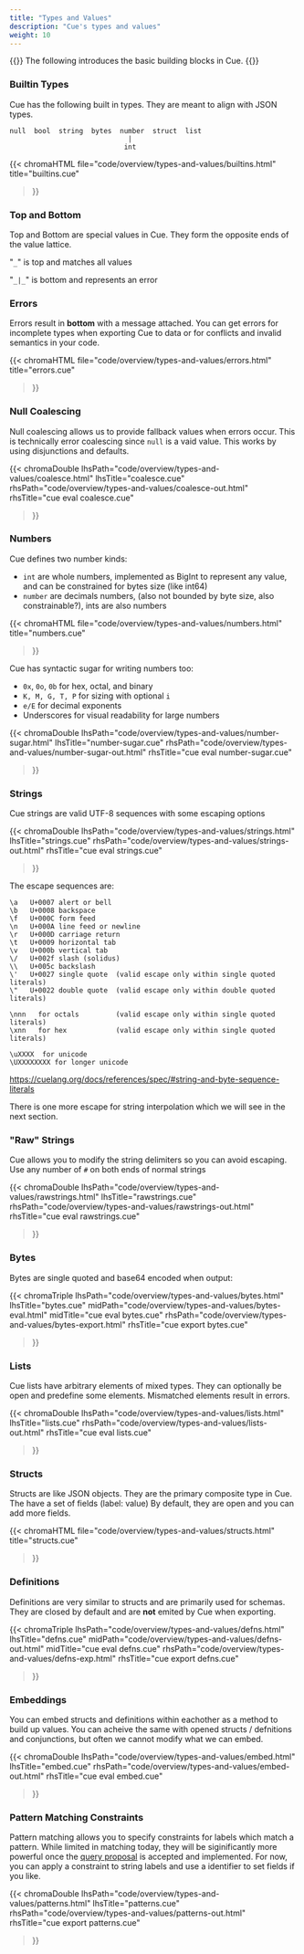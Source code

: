 ```yaml
---
title: "Types and Values"
description: "Cue's types and values"
weight: 10
---
```


{{<lead>}}
The following introduces the basic building blocks in Cue.
{{</lead>}}


### Builtin Types

Cue has the following built in types.
They are meant to align with JSON types.

```text
null  bool  string  bytes  number  struct  list
                             |
                            int
```

{{< chromaHTML
  file="code/overview/types-and-values/builtins.html" title="builtins.cue"
>}}



### Top and Bottom

Top and Bottom are special values in Cue.
They form the opposite ends of the value lattice.

"`_`" is top and matches all values

"`_|_`" is bottom and represents an error



### Errors

Errors result in __bottom__ with a message attached.
You can get errors for incomplete types when exporting Cue to data
or for conflicts and invalid semantics in your code.

{{< chromaHTML
  file="code/overview/types-and-values/errors.html" title="errors.cue"
>}}


### Null Coalescing

Null coalescing allows us to provide fallback values when errors occur.
This is technically error coalescing since `null` is a vaid value.
This works by using disjunctions and defaults.

{{< chromaDouble
  lhsPath="code/overview/types-and-values/coalesce.html" lhsTitle="coalesce.cue"
  rhsPath="code/overview/types-and-values/coalesce-out.html" rhsTitle="cue eval coalesce.cue"
>}}


### Numbers

Cue defines two number kinds:

- `int` are whole numbers, implemented as BigInt to represent any value, and can be constrained for bytes size (like int64)
- `number` are decimals numbers, (also not bounded by byte size, also constrainable?), ints are also numbers

{{< chromaHTML
  file="code/overview/types-and-values/numbers.html" title="numbers.cue"
>}}

Cue has syntactic sugar for writing numbers too:

- `0x`, `0o`, `0b` for hex, octal, and binary
- `K, M, G, T, P` for sizing with optional `i`
- `e/E` for decimal exponents
- Underscores for visual readability for large numbers

{{< chromaDouble
  lhsPath="code/overview/types-and-values/number-sugar.html" lhsTitle="number-sugar.cue"
  rhsPath="code/overview/types-and-values/number-sugar-out.html" rhsTitle="cue eval number-sugar.cue"
>}}


### Strings

Cue strings are valid UTF-8 sequences with some escaping options

{{< chromaDouble
  lhsPath="code/overview/types-and-values/strings.html" lhsTitle="strings.cue"
  rhsPath="code/overview/types-and-values/strings-out.html" rhsTitle="cue eval strings.cue"
>}}

The escape sequences are:

```text
\a   U+0007 alert or bell
\b   U+0008 backspace
\f   U+000C form feed
\n   U+000A line feed or newline
\r   U+000D carriage return
\t   U+0009 horizontal tab
\v   U+000b vertical tab
\/   U+002f slash (solidus)
\\   U+005c backslash
\'   U+0027 single quote  (valid escape only within single quoted literals)
\"   U+0022 double quote  (valid escape only within double quoted literals)

\nnn   for octals         (valid escape only within single quoted literals)
\xnn   for hex            (valid escape only within single quoted literals)

\uXXXX  for unicode
\UXXXXXXXX for longer unicode
```

https://cuelang.org/docs/references/spec/#string-and-byte-sequence-literals

There is one more escape for string interpolation which we will see in the next section.


### "Raw" Strings

Cue allows you to modify the string delimiters so you can avoid escaping.
Use any number of `#` on both ends of normal strings

{{< chromaDouble
  lhsPath="code/overview/types-and-values/rawstrings.html" lhsTitle="rawstrings.cue"
  rhsPath="code/overview/types-and-values/rawstrings-out.html" rhsTitle="cue eval rawstrings.cue"
>}}


### Bytes

Bytes are single quoted and base64 encoded when output:

{{< chromaTriple
  lhsPath="code/overview/types-and-values/bytes.html" lhsTitle="bytes.cue"
  midPath="code/overview/types-and-values/bytes-eval.html" midTitle="cue eval bytes.cue"
  rhsPath="code/overview/types-and-values/bytes-export.html" rhsTitle="cue export bytes.cue"
>}}

### Lists

Cue lists have arbitrary elements of mixed types. They can optionally be open and predefine some elements.
Mismatched elements result in errors.

{{< chromaDouble
  lhsPath="code/overview/types-and-values/lists.html" lhsTitle="lists.cue"
  rhsPath="code/overview/types-and-values/lists-out.html" rhsTitle="cue eval lists.cue"
>}}

### Structs

Structs are like JSON objects. They are the primary composite type in Cue.
The have a set of fields (label: value)
By default, they are open and you can add more fields.

{{< chromaHTML
  file="code/overview/types-and-values/structs.html" title="structs.cue"
>}}


### Definitions

Definitions are very similar to structs and are primarily used for schemas.
They are closed by default and are __not__ emited by Cue when exporting.

{{< chromaTriple
  lhsPath="code/overview/types-and-values/defns.html" lhsTitle="defns.cue"
  midPath="code/overview/types-and-values/defns-out.html" midTitle="cue eval defns.cue"
  rhsPath="code/overview/types-and-values/defns-exp.html" rhsTitle="cue export defns.cue"
>}}


### Embeddings

You can embed structs and definitions within eachother as a method to build up values.
You can acheive the same with opened structs / defnitions and conjunctions, but often we cannot modify what we can embed.

{{< chromaDouble
  lhsPath="code/overview/types-and-values/embed.html" lhsTitle="embed.cue"
  rhsPath="code/overview/types-and-values/embed-out.html" rhsTitle="cue eval embed.cue"
>}}


### Pattern Matching Constraints

Pattern matching allows you to specify constraints for labels which match a pattern.
While limited in matching today, they will be siginificantly more powerful once the
[query proposal](https://github.com/cuelang/cue/issues/165) is accepted and implemented.
For now, you can apply a constraint to string labels and use a identifier to set fields if you like.


{{< chromaDouble
  lhsPath="code/overview/types-and-values/patterns.html" lhsTitle="patterns.cue"
  rhsPath="code/overview/types-and-values/patterns-out.html" rhsTitle="cue export patterns.cue"
>}}

